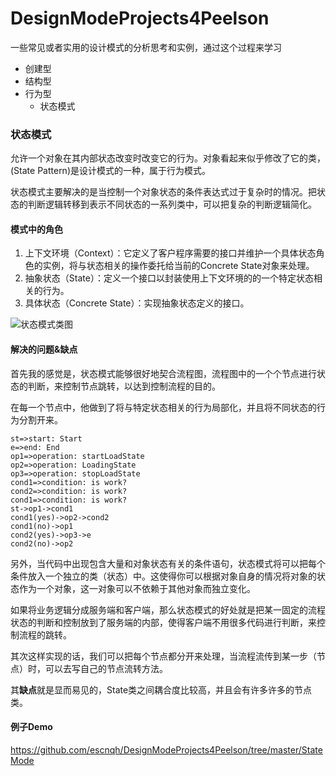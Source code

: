 # DesignModeProjects4Peelson
一些常见或者实用的设计模式的分析思考和实例，通过这个过程来学习

- 创建型
- 结构型
- 行为型
    - 状态模式

### 状态模式
允许一个对象在其内部状态改变时改变它的行为。对象看起来似乎修改了它的类，(State Pattern)是设计模式的一种，属于行为模式。

状态模式主要解决的是当控制一个对象状态的条件表达式过于复杂时的情况。把状态的判断逻辑转移到表示不同状态的一系列类中，可以把复杂的判断逻辑简化。

#### 模式中的角色
1. 上下文环境（Context）：它定义了客户程序需要的接口并维护一个具体状态角色的实例，将与状态相关的操作委托给当前的Concrete State对象来处理。
2. 抽象状态（State）：定义一个接口以封装使用上下文环境的的一个特定状态相关的行为。
3. 具体状态（Concrete State）：实现抽象状态定义的接口。

![状态模式类图](https://img-blog.csdn.net/20160814210128174?watermark/2/text/aHR0cDovL2Jsb2cuY3Nkbi5uZXQv/font/5a6L5L2T/fontsize/400/fill/I0JBQkFCMA==/dissolve/70/gravity/Center)

#### 解决的问题&缺点
首先我的感觉是，状态模式能够很好地契合流程图，流程图中的一个个节点进行状态的判断，来控制节点跳转，以达到控制流程的目的。

在每一个节点中，他做到了将与特定状态相关的行为局部化，并且将不同状态的行为分割开来。

```flow
st=>start: Start
e=>end: End
op1=>operation: startLoadState
op2=>operation: LoadingState
op3=>operation: stopLoadState
cond1=>condition: is work?
cond2=>condition: is work?
cond1=>condition: is work?
st->op1->cond1
cond1(yes)->op2->cond2
cond1(no)->op1
cond2(yes)->op3->e
cond2(no)->op2
```

另外，当代码中出现包含大量和对象状态有关的条件语句，状态模式将可以把每个条件放入一个独立的类（状态）中。这使得你可以根据对象自身的情况将对象的状态作为一个对象，这一对象可以不依赖于其他对象而独立变化。

如果将业务逻辑分成服务端和客户端，那么状态模式的好处就是把某一固定的流程状态的判断和控制放到了服务端的内部，使得客户端不用很多代码进行判断，来控制流程的跳转。

其次这样实现的话，我们可以把每个节点都分开来处理，当流程流传到某一步（节点）时，可以去写自己的节点流转方法。

其**缺点**就是显而易见的，State类之间耦合度比较高，并且会有许多许多的节点类。

#### 例子Demo

https://github.com/escnqh/DesignModeProjects4Peelson/tree/master/StateMode
